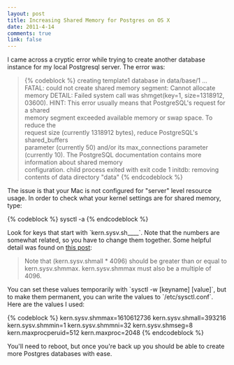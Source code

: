 ```yaml
--- 
layout: post
title: Increasing Shared Memory for Postgres on OS X
date: 2011-4-14
comments: true
link: false
---
```

<p>I came across a cryptic error while trying to create another database instance for my local Postgresql server. The error was:</p>
<blockquote>
  {% codeblock %}
creating template1 database in data/base/1 ...
FATAL: could not create shared memory segment: Cannot allocate memory
DETAIL: Failed system call was shmget(key=1, size=1318912, 03600).
HINT: This error usually means that PostgreSQL's request for a shared<br />memory segment exceeded available memory or swap space. To reduce the <br />request size (currently 1318912 bytes), reduce PostgreSQL's shared_buffers <br />parameter (currently 50) and/or its max_connections parameter (currently 10).
The PostgreSQL documentation contains more information about shared memory <br />configuration.
child process exited with exit code 1
initdb: removing contents of data directory "data"
{% endcodeblock %}
</blockquote>
<p>The issue is that your Mac is not configured for "server" level resource usage. In order to check what your kernel settings are for shared memory, type:</p>
{% codeblock %}
sysctl -a
{% endcodeblock %}
<p>Look for keys that start with `kern.sysv.sh____`. Note that the numbers are somewhat related, so you have to change them together. Some helpful detail was found on <a href="http://support.bitrock.com/article/postgresql-cannot-allocate-memory-on-mac-os-x" target="_blank">this post</a>:</p>
<blockquote>
  Note that (kern.sysv.shmall * 4096) should be greater than or equal to kern.sysv.shmmax. kern.sysv.shmmax must also be a multiple of 4096.
</blockquote>
<p>You can set these values temporarily with `sysctl -w [keyname] [value]`, but to make them permanent, you can write the values to `/etc/sysctl.conf`. Here are the values I used:</p>
{% codeblock %}
kern.sysv.shmmax=1610612736
kern.sysv.shmall=393216
kern.sysv.shmmin=1
kern.sysv.shmmni=32
kern.sysv.shmseg=8
kern.maxprocperuid=512
kern.maxproc=2048
{% endcodeblock %}
<p>You'll need to reboot, but once you're back up you should be able to create more Postgres databases with ease.<br /></p>
